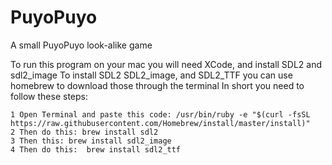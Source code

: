 # PuyoPuyo
A small PuyoPuyo look-alike game  

To run this program on your mac you will need XCode, and 
install SDL2 and sdl2_image To install SDL2 SDL2_image, and
SDL2_TTF you can use homebrew to download those through the 
terminal In short you need to follow these steps:

    1 Open Terminal and paste this code: /usr/bin/ruby -e "$(curl -fsSL https://raw.githubusercontent.com/Homebrew/install/master/install)"
    2 Then do this: brew install sdl2
    3 Then this: brew install sdl2_image
    4 Then do this:  brew install sdl2_ttf
